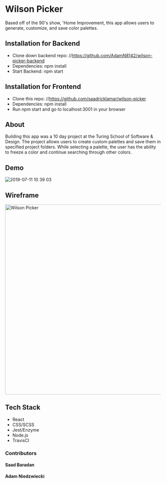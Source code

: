 # Wilson Picker 

Based off of the 90's show, 'Home Improvement, this app allows users to generate, customize, and save color palettes. 


## Installation for Backend 
* Clone down backend repo: //https://github.com/AdamN8142/wilson-picker-backend
* Dependencies: npm install 
* Start Backend: npm start


## Installation for Frontend
* Clone this repo: //https://github.com/saadricklamar/wilson-picker
* Dependencies: npm install 
* Run npm start and go to localhost:3001 in your browser

## About 

Building this app was a 10 day project at the Turing School of Software & Design. The project allows users to create custom palettes and save them in specified project folders. While selecting a palette, the user has the ability to freeze a color and continue searching through other colors. 

        
## Demo

![2019-07-11 10 39 03](https://user-images.githubusercontent.com/42000931/61068847-389b4f80-a3c8-11e9-831e-0272c0c2c2bb.gif)

## Wireframe 

<img width="616" alt="Wilson Picker" src="https://user-images.githubusercontent.com/42000931/60467140-f711e400-9c12-11e9-82d0-77f9a693cbae.png">

## Tech Stack 
* React
* CSS/SCSS
* Jest/Enzyme
* Node.js
* TravisCI

### Contributors 
#### Saad Baradan
#### Adam Niedzwiecki 
